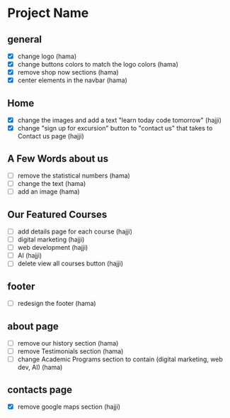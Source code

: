 # Project Name
## general
- [x] change logo (hama)
- [x] change buttons colors to match the logo colors (hama)
- [x] remove shop now sections (hama)
- [x] center elements in the navbar (hama)
## Home
- [x] change the images and add a text "learn today code tomorrow" (hajji)
- [x] change "sign up for excursion" button to "contact us" that takes to Contact us page (hajji)
## A Few Words about us
- [ ] remove the statistical numbers (hama)
- [ ] change the text (hama)
- [ ] add an image (hama)
## Our Featured Courses
- [ ] add details page for each course (hajji)
- [ ] digital marketing (hajji)
- [ ] web development (hajji)
- [ ] AI (hajji)
- [ ] delete view all courses button (hajji)
## footer
- [ ] redesign the footer (hama)

## about page
- [ ] remove our history section (hama)
- [ ] remove Testimonials section (hama)
- [ ] change Academic Programs section to contain (digital marketing, web dev, AI) (hama)
## contacts page
- [x] remove google maps section (hajji)

